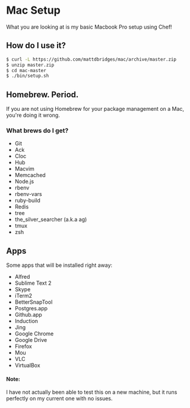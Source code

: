 # Mac Setup

What you are looking at is my basic Macbook Pro setup using Chef!

## How do I use it?

```bash
$ curl -L https://github.com/mattdbridges/mac/archive/master.zip
$ unzip master.zip
$ cd mac-master
$ ./bin/setup.sh
```

## Homebrew. Period.

If you are not using Homebrew for your package management on a Mac, you're doing it wrong.

### What brews do I get?

* Git
* Ack
* Cloc
* Hub
* Macvim
* Memcached
* Node.js
* rbenv
* rbenv-vars
* ruby-build
* Redis
* tree
* the_silver_searcher (a.k.a ag)
* tmux
* zsh

## Apps

Some apps that will be installed right away:

* Alfred
* Sublime Text 2
* Skype
* iTerm2
* BetterSnapTool
* Postgres.app
* Github.app
* Induction
* Jing
* Google Chrome
* Google Drive
* Firefox
* Mou
* VLC
* VirtualBox

#### Note:

I have not actually been able to test this on a new machine, but it runs perfectly on my current one with no issues.
